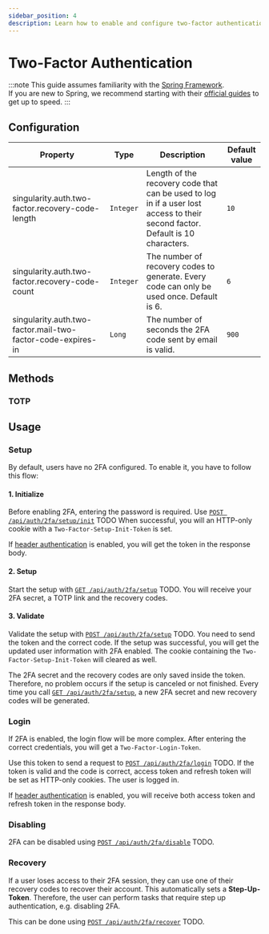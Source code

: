```yaml
---
sidebar_position: 4
description: Learn how to enable and configure two-factor authentication.
---
```


# Two-Factor Authentication

:::note
This guide assumes familiarity with the [Spring Framework](https://spring.io).  
If you are new to Spring, we recommend starting with their [official guides](https://spring.io/quickstart) to get up to speed.
:::

## Configuration

| Property                                                    | Type      | Description                                                                                                                    | Default value |
|-------------------------------------------------------------|-----------|--------------------------------------------------------------------------------------------------------------------------------|---------------|
| singularity.auth.two-factor.recovery-code-length            | `Integer` | Length of the recovery code that can be used to log in if a user lost access to their second factor. Default is 10 characters. | `10`          |
| singularity.auth.two-factor.recovery-code-count             | `Integer` | The number of recovery codes to generate. Every code can only be used once. Default is 6.                                      | `6`           |
| singularity.auth.two-factor.mail-two-factor-code-expires-in | `Long`    | The number of seconds the 2FA code sent by email is valid.                                                                     | `900`         |

## Methods

### TOTP



## Usage

### Setup

By default, users have no 2FA configured. To enable it, you have to follow this flow:

#### 1. Initialize
Before enabling 2FA, entering the password is required.
Use [`POST /api/auth/2fa/setup/init`](/swagger#/User%20Session/register) TODO
When successful, you will an HTTP-only cookie with a `Two-Factor-Setup-Init-Token` is set.

If [header authentication](../../docs/auth/securing-endpoints#header-authentication) is enabled, you will get the token in the response body.

#### 2. Setup

Start the setup with [`GET /api/auth/2fa/setup`](/swagger#/User%20Session/register) TODO.
You will receive your 2FA secret, a TOTP link and the recovery codes.

#### 3. Validate

Validate the setup with [`POST /api/auth/2fa/setup`](/swagger#/User%20Session/register) TODO.
You need to send the token and the correct code.
If the setup was successful, you will get the updated user information with 2FA enabled.
The cookie containing the `Two-Factor-Setup-Init-Token` will cleared as well.

   The 2FA secret and the recovery codes are only saved inside the token.
   Therefore, no problem occurs if the setup is canceled or not finished.
   Every time you call [`GET /api/auth/2fa/setup`](/swagger#/User%20Session/register), a new 2FA secret and new recovery codes will be generated.

### Login

If 2FA is enabled, the login flow will be more complex.
After entering the correct credentials, you will get a `Two-Factor-Login-Token`.

Use this token to send a request to [`POST /api/auth/2fa/login`](/swagger#/User%20Session/register) TODO.
If the token is valid and the code is correct, access token and refresh token will be set as HTTP-only cookies. 
The user is logged in.

If [header authentication](../../docs/auth/securing-endpoints#header-authentication) is enabled, you will receive both access token and refresh token in the response body.

### Disabling

2FA can be disabled using [`POST /api/auth/2fa/disable`](/swagger#/User%20Session/register) TODO.

### Recovery

If a user loses access to their 2FA session, they can use one of their recovery codes to recover their account.
This automatically sets a **Step-Up-Token**. 
Therefore, the user can perform tasks that require step up authentication, e.g. disabling 2FA.

This can be done using [`POST /api/auth/2fa/recover`](/swagger#/User%20Session/register) TODO.
